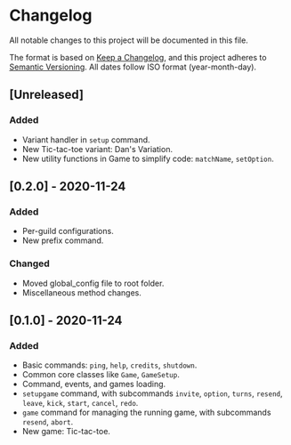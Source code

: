 # Changelog
All notable changes to this project will be documented in this file.

The format is based on [Keep a Changelog](https://keepachangelog.com/en/1.0.0/), and this project adheres to [Semantic Versioning](https://semver.org/spec/v2.0.0.html). All dates follow ISO format (year-month-day).

## [Unreleased]
### Added
- Variant handler in `setup` command.
- New Tic-tac-toe variant: Dan's Variation.
- New utility functions in Game to simplify code: `matchName`, `setOption`.

## [0.2.0] - 2020-11-24
### Added
- Per-guild configurations.
- New prefix command.
### Changed
- Moved global_config file to root folder.
- Miscellaneous method changes.

## [0.1.0] - 2020-11-24
### Added
- Basic commands: `ping`, `help`, `credits`, `shutdown`.
- Common core classes like `Game`, `GameSetup`.
- Command, events, and games loading.
- `setupgame` command, with subcommands `invite`, `option`, `turns`, `resend`, `leave`, `kick`, `start`, `cancel`, `redo`.
- `game` command for managing the running game, with subcommands `resend`, `abort`.
- New game: Tic-tac-toe.
